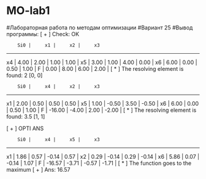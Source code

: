 # MO-lab1
#Лабораторная работа по методам оптимизации
#Вариант 25
#Вывод программы:
[ + ] Check: OK

        Si0 |     x1 |     x2 |     x3
----------------------------------------
x4 |   4.00 |   2.00 |   1.00 |   1.00 | 
x5 |   3.00 |   1.00 |   4.00 |   0.00 | 
x6 |   6.00 |   0.00 |   0.50 |   1.00 | 
F  |   0.00 |   8.00 |   6.00 |   2.00 | 
[ * ] The resolving element is found: 2 [0, 0]

        Si0 |     x4 |     x2 |     x3
----------------------------------------
x1 |   2.00 |   0.50 |   0.50 |   0.50 | 
x5 |   1.00 |  -0.50 |   3.50 |  -0.50 | 
x6 |   6.00 |   0.00 |   0.50 |   1.00 | 
F  | -16.00 |  -4.00 |   2.00 |  -2.00 | 
[ * ] The resolving element is found: 3.5 [1, 1]

[ + ] OPTI ANS

        Si0 |     x4 |     x5 |     x3
----------------------------------------
x1 |   1.86 |   0.57 |  -0.14 |   0.57 | 
x2 |   0.29 |  -0.14 |   0.29 |  -0.14 | 
x6 |   5.86 |   0.07 |  -0.14 |   1.07 | 
F  | -16.57 |  -3.71 |  -0.57 |  -1.71 | 
[ * ] The function goes to the maximum
[ + ] Ans: 16.57
